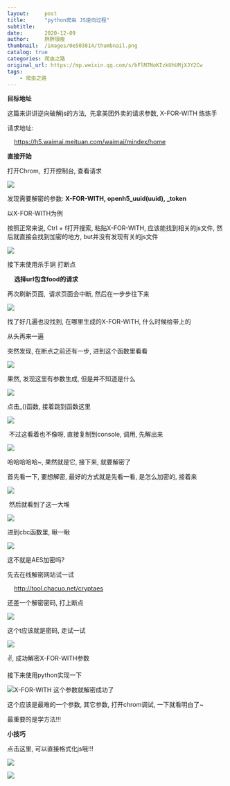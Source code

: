 ```yaml
---
layout:     post
title:      "python爬虫 JS逆向过程"
subtitle:   
date:       2020-12-09
author:     胖胖很瘦
thumbnail:  /images/0e503814/thumbnail.png
catalog: true
categories: 爬虫之路
original_url: https://mp.weixin.qq.com/s/bFlM7NoKIzkUhUMjXJY2Cw
tags:
    - 爬虫之路
---
```


**目标地址**

这篇来讲讲逆向破解js的方法,  先拿美团外卖的请求参数, X-FOR-WITH 练练手

请求地址:

    https://h5.waimai.meituan.com/waimai/mindex/home

**直接开始**

打开Chrom,  打开控制台, 查看请求

![](/images/0e503814/1.png)

发现需要解密的参数: **X-FOR-WITH, openh5\_uuid(uuid), \_token**

以X-FOR-WITH为例

按照正常来说, Ctrl + f打开搜索, 粘贴X-FOR-WITH, 应该能找到相关的js文件, 然后就直接会找到加密的地方, but并没有发现有关的js文件

![](/images/0e503814/2.png)

接下来使用杀手锏 打断点 

    **选择url包含food的请求**

再次刷新页面,  请求页面会中断, 然后在一步步往下来

![](/images/0e503814/3.png)

找了好几遍也没找到, 在哪里生成的X-FOR-WITH, 什么时候给带上的

从头再来一遍

突然发现, 在断点之前还有一步, 进到这个函数里看看

![](/images/0e503814/4.png)

果然, 发现这里有参数生成, 但是并不知道是什么

![](/images/0e503814/5.png)

点击\_()函数, 接着跳到函数这里

![](/images/0e503814/6.png)

 不过这看着也不像呀, 直接复制到console, 调用, 先解出来

![](/images/0e503814/7.png)

哈哈哈哈哈~, 果然就是它, 接下来, 就要解密了

首先看一下, 要想解密, 最好的方式就是先看一看, 是怎么加密的, 接着来

![](/images/0e503814/8.png)

 然后就看到了这一大堆

![](/images/0e503814/9.png)

进到cbc函数里, 瞅一瞅

![](/images/0e503814/10.png)

这不就是AES加密吗?

先去在线解密网站试一试

    http://tool.chacuo.net/cryptaes

还差一个解密密码, 打上断点

![](/images/0e503814/11.png)

这个t应该就是密码, 走试一试

![](/images/0e503814/12.png)

✌️, 成功解密X-FOR-WITH参数

接下来使用python实现一下

![](/images/0e503814/13.png)X-FOR-WITH 这个参数就解密成功了

这个应该是最难的一个参数, 其它参数, 打开chrom调试, 一下就看明白了~

最重要的是学方法!!!

**小技巧**

点击这里, 可以直接格式化js哦!!!

![](/images/0e503814/14.png)

![](/images/0e503814/15.png)